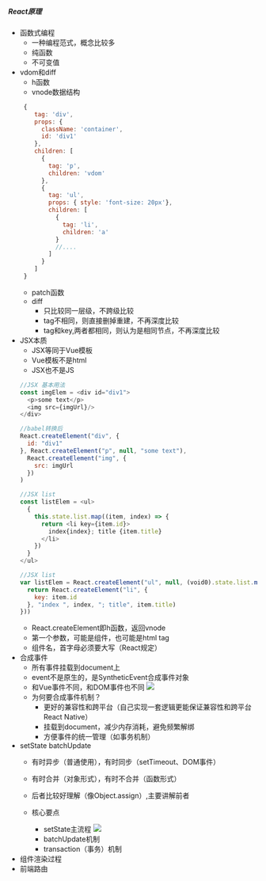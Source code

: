 ##### React原理
- 函数式编程
  - 一种编程范式，概念比较多
  - 纯函数
  - 不可变值
- vdom和diff
  - h函数
  - vnode数据结构
  ```javascript
   {
      tag: 'div',
      props: {
        className: 'container',
        id: 'div1'
      },
      children: [
        {
          tag: 'p',
          children: 'vdom'
        },
        {
          tag: 'ul',
          props: { style: 'font-size: 20px'},
          children: [
            {
              tag: 'li',
              children: 'a'
            } 
            //....
          ]
        }
      ]
   }
  ```
  - patch函数
  - diff
    - 只比较同一层级，不跨级比较
    - tag不相同，则直接删掉重建，不再深度比较
    - tag和key,两者都相同，则认为是相同节点，不再深度比较
- JSX本质
  - JSX等同于Vue模板
  - Vue模板不是html
  - JSX也不是JS
  ```javascript
  //JSX 基本用法
  const imgElem = <div id="div1">
    <p>some text</p>
    <img src={imgUrl}/>
  </div>
  
  //babel转换后
  React.createElement("div", {
    id: "div1"
  }, React.createElement("p", null, "some text"), 
    React.createElement("img", {
      src: imgUrl
    })
  )
  ```
  ```javascript
  //JSX list
  const listElem = <ul>
    {
      this.state.list.map((item, index) => {
        return <li key={item.id}>
          index{index}; title {item.title}
        </li>
      })
    }
  </ul>
  
  //JSX list
  var listElem = React.createElement("ul", null, (void0).state.list.map(function (item, index) {
    return React.createElement("li", {
      key: item.id
    }, "index ", index, "; title", item.title)
  }))
  ```
  - React.createElement即h函数，返回vnode
  - 第一个参数，可能是组件，也可能是html tag
  - 组件名，首字母必须要大写（React规定） 
- 合成事件
  - 所有事件挂载到document上
  - event不是原生的，是SyntheticEvent合成事件对象
  - 和Vue事件不同，和DOM事件也不同
  [![](https://image.prntscr.com/image/-sxjckNhQE2lq-gzi2iO9w.png)](https://image.prntscr.com/image/-sxjckNhQE2lq-gzi2iO9w.png "markdown")
  - 为何要合成事件机制？
    - 更好的兼容性和跨平台（自己实现一套逻辑更能保证兼容性和跨平台React Native）
    - 挂载到document，减少内存消耗，避免频繁解绑
    - 方便事件的统一管理（如事务机制）
- setState batchUpdate
  - 有时异步（普通使用），有时同步（setTimeout、DOM事件）
  - 有时合并（对象形式），有时不合并（函数形式）
  - 后者比较好理解（像Object.assign）,主要讲解前者
  
  - 核心要点 
    - setState主流程
      [![](https://image.prntscr.com/image/_PDWekLzRwyUsLvc9RliKw.png)](https://image.prntscr.com/image/_PDWekLzRwyUsLvc9RliKw.png "markdown")
    - batchUpdate机制
    - transaction（事务）机制
- 组件渲染过程
- 前端路由
